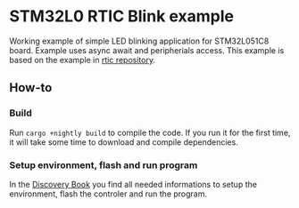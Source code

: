 # STM32L0 RTIC Blink example

Working example of simple LED blinking application for STM32L051C8 board. Example uses async await and peripherials access. This example is based on the example in [rtic repository](https://github.com/rtic-rs/rtic/tree/master/examples/stm32f3_blinky).

## How-to

### Build

Run `cargo +nightly build` to compile the code. If you run it for the first time, it will take some time to download and compile dependencies.

### Setup environment, flash and run program

In the [Discovery Book](https://rust-embedded.github.io/discovery) you find all needed informations to setup the environment, flash the controler and run the program.
